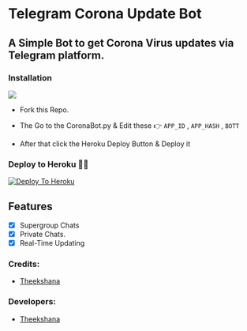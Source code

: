 # Telegram Corona Update Bot 

## A Simple Bot to get Corona Virus updates via Telegram platform.

### Installation
 <img src="https://telegra.ph/file/b79bf1c3624d73b130d72.jpg">

* Fork this Repo.

* The Go to the CoronaBot.py & Edit these 👉
                       ```APP_ID``` , ```APP_HASH``` , ```BOTT```
                       
* After that click the Heroku Deploy Button & Deploy it 


### Deploy to Heroku 🏃‍♂

[![Deploy To Heroku](https://www.herokucdn.com/deploy/button.svg)](https://heroku.com/deploy?template=https://github.com/ImTheekshana126/Covide-Updates-TG-Bot)


## Features
-   [x] Supergroup Chats
-   [x] Private Chats.
-   [x] Real-Time Updating

### Credits:

- [Theekshana](https://github.com/ImTheekshana126)

### Developers:

-  [Theekshana](https://t.me/ImTheekshana)
